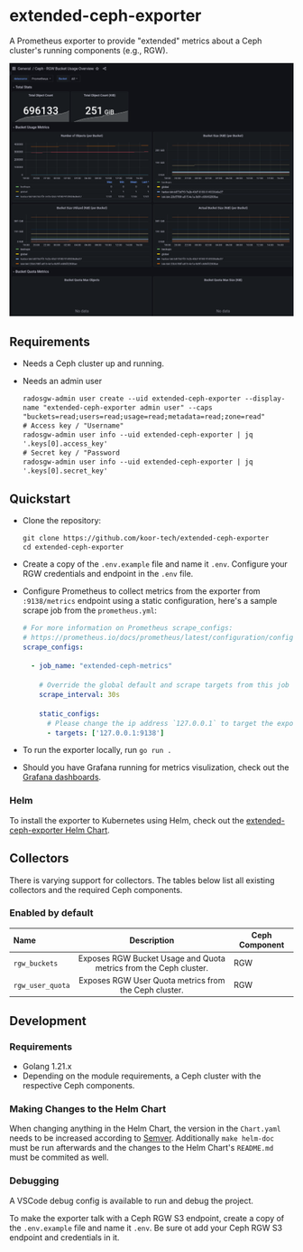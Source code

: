 # extended-ceph-exporter

A Prometheus exporter to provide "extended" metrics about a Ceph cluster's running components (e.g., RGW).

[![Ceph - RGW Bucket Usage Overview Grafana Dashboard Screenshot](grafana/ceph-rgw-bucket-usage-overview.png)](grafana/)

## Requirements

* Needs a Ceph cluster up and running.

* Needs an admin user

    ```
    radosgw-admin user create --uid extended-ceph-exporter --display-name "extended-ceph-exporter admin user" --caps "buckets=read;users=read;usage=read;metadata=read;zone=read"
    # Access key / "Username"
    radosgw-admin user info --uid extended-ceph-exporter | jq '.keys[0].access_key'
    # Secret key / "Password
    radosgw-admin user info --uid extended-ceph-exporter | jq '.keys[0].secret_key'
    ```

## Quickstart

* Clone the repository:
  ```console
  git clone https://github.com/koor-tech/extended-ceph-exporter
  cd extended-ceph-exporter
  ```

* Create a copy of the `.env.example` file and name it `.env`. Configure your RGW credentials and endpoint in the `.env` file.

* Configure Prometheus to collect metrics from the exporter from `:9138/metrics` endpoint using a static configuration, here's a sample scrape job from the `prometheus.yml`:

  ```yaml
  # For more information on Prometheus scrape_configs:
  # https://prometheus.io/docs/prometheus/latest/configuration/configuration/#scrape_config
  scrape_configs:

    - job_name: "extended-ceph-metrics"

      # Override the global default and scrape targets from this job every 30 seconds.
      scrape_interval: 30s

      static_configs:
        # Please change the ip address `127.0.0.1` to target the exporter is running
        - targets: ['127.0.0.1:9138']
  ```

* To run the exporter locally, run `go run .`

* Should you have Grafana running for metrics visulization, check out the [Grafana dashboards](grafana/).

### Helm

To install the exporter to Kubernetes using Helm, check out the [extended-ceph-exporter Helm Chart](charts/extended-ceph-exporter/).

## Collectors

There is varying support for collectors. The tables
below list all existing collectors and the required Ceph components.

### Enabled by default

| Name             |                            Description                            | Ceph Component |
| :--------------- | :---------------------------------------------------------------: | -------------- |
| `rgw_buckets`    | Exposes RGW Bucket Usage and Quota metrics from the Ceph cluster. | RGW            |
| `rgw_user_quota` |       Exposes RGW User Quota metrics from the Ceph cluster.       | RGW            |

## Development

### Requirements

* Golang 1.21.x
* Depending on the module requirements, a Ceph cluster with the respective Ceph components.

### Making Changes to the Helm Chart

When changing anything in the Helm Chart, the version in the `Chart.yaml` needs to be increased according to [Semver](https://semver.org/).
Additionally `make helm-doc` must be run afterwards and the changes to the Helm Chart's `README.md` must be commited as well.

### Debugging

A VSCode debug config is available to run and debug the project.

To make the exporter talk with a Ceph RGW S3 endpoint, create a copy of the `.env.example` file and name it `.env`.
Be sure ot add your Ceph RGW S3 endpoint and credentials in it.
